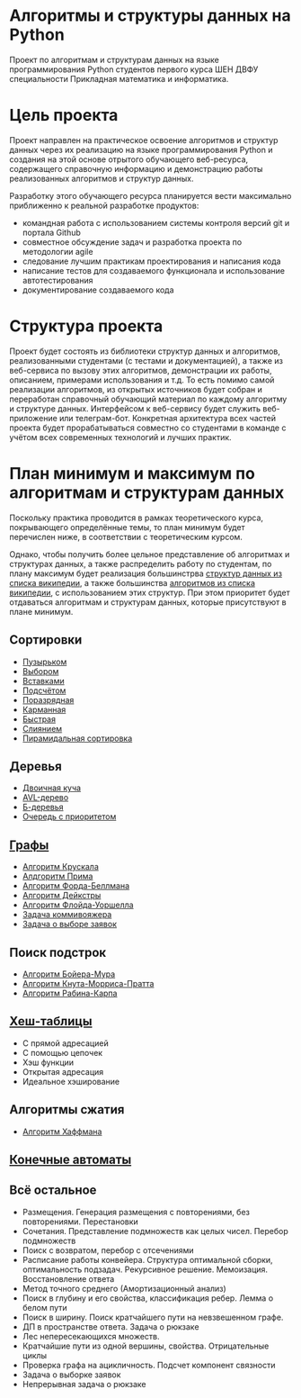 # Алгоритмы и структуры данных на Python

Проект по алгоритмам и структурам данных на языке программирования Python студентов первого курса ШЕН ДВФУ специальности Прикладная математика и информатика. 

# Цель проекта

Проект направлен на практическое освоение алгоритмов и структур данных через их реализацию на языке программирования Python и создания на этой основе отрытого обучающего веб-ресурса, содержащего справочную информацию и демонстрацию работы реализованных алгоритмов и структур данных.

Разработку этого обучающего ресурса планируется вести максимально приближенно к реальной разработке продуктов:
- командная работа с использованием системы контроля версий git и портала Github
- совместное обсуждение задач и разработка проекта по методологии agile
- следование лучшим практикам проектирования и написания кода
- написание тестов для создаваемого функционала и использование автотестирования
- документирование создаваемого кода

# Структура проекта

Проект будет состоять из библиотеки структур данных и алгоритмов, реализованными студентами (с тестами и документацией), а также из веб-сервиса по вызову этих алгоритмов, демонстрации их работы, описанием, примерами использования и т.д. То есть помимо самой реализации алгоритмов, из открытых источников будет собран и переработан справочный обучающий материал по каждому алгоритму и структуре данных. Интерфейсом к веб-сервису будет служить веб-приложение или телеграм-бот. Конкретная архитектура всех частей проекта будет прорабатываться совместно со студентами в команде с учётом всех современных технологий и лучших практик.

# План минимум и максимум по алгоритмам и структурам данных

Поскольку практика проводится в рамках теоретического курса, покрывающего определённые темы, то план минимум будет перечислен ниже, в соответствии с теоретическим курсом.

Однако, чтобы получить более цельное представление об алгоритмах и структурах данных, а также распределить работу по студентам, по плану максимум будет реализация большинстрва [структур данных из списка википедии](https://en.wikipedia.org/wiki/List_of_data_structures), а также большинства [алгоритмов из списка википедии](https://en.wikipedia.org/wiki/List_of_algorithms), с использованием этих структур. При этом приоритет будет отдаваться алгоритмам и структурам данных, которые присутствуют в плане минимум.

## Сортировки	
- [Пузырьком](https://en.wikipedia.org/wiki/Bubble_sort)
- [Выбором](https://en.wikipedia.org/wiki/Selection_sort)
- [Вставками](https://en.wikipedia.org/wiki/Insertion_sort)
- [Подсчётом](https://en.wikipedia.org/wiki/Counting_sort)
- [Поразрядная](https://en.wikipedia.org/wiki/Radix_sort)
- [Карманная](https://en.wikipedia.org/wiki/Bucket_sort)
- [Быстрая](https://en.wikipedia.org/wiki/Quicksort)
- [Слиянием](https://en.wikipedia.org/wiki/Merge_sort)
- [Пирамидальная сортировка](https://en.wikipedia.org/wiki/Heapsort)

## Деревья	
- [Двоичная куча](https://en.wikipedia.org/wiki/Binary_heap)
- [AVL-дерево](https://en.wikipedia.org/wiki/AVL_tree)
- [Б-деревья](https://en.wikipedia.org/wiki/B-tree)
- [Очередь с приоритетом](https://en.wikipedia.org/wiki/Priority_queue)

## [Графы](https://en.wikipedia.org/wiki/Graph_theory)
- [Алгоритм Крускала](https://en.wikipedia.org/wiki/Kruskal%27s_algorithm)
- [Алдгоритм Прима](https://en.wikipedia.org/wiki/Prim%27s_algorithm)
- [Алгоритм Форда-Беллмана](https://en.wikipedia.org/wiki/Bellman%E2%80%93Ford_algorithm)
- [Алгоритм Дейкстры](https://en.wikipedia.org/wiki/Dijkstra%27s_algorithm)
- [Алгоритм Флойда-Уоршелла](https://en.wikipedia.org/wiki/Floyd%E2%80%93Warshall_algorithm)
- [Задача коммивояжера](https://en.wikipedia.org/wiki/Travelling_salesman_problem)
- [Задача о выборе заявок](https://ru.wikipedia.org/wiki/%D0%96%D0%B0%D0%B4%D0%BD%D1%8B%D0%B9_%D0%B0%D0%BB%D0%B3%D0%BE%D1%80%D0%B8%D1%82%D0%BC)

## Поиск подстрок	
- [Алгоритм Бойера-Мура](https://en.wikipedia.org/wiki/Boyer%E2%80%93Moore_string-search_algorithm)
- [Алгоритм Кнута-Морриса-Пратта](https://en.wikipedia.org/wiki/Knuth%E2%80%93Morris%E2%80%93Pratt_algorithm)
- [Алгоритм Рабина-Карпа](https://en.wikipedia.org/wiki/Rabin%E2%80%93Karp_algorithm)

## [Хеш-таблицы](https://en.wikipedia.org/wiki/Hash_table)
- С прямой адресацией	
- С помощью цепочек	
- Хэш функции	
- Открытая адресация	
- Идеальное хэширование	

## Алгоритмы сжатия
- [Алгоритм Хаффмана](https://en.wikipedia.org/wiki/Huffman_coding)
	
## [Конечные автоматы](https://en.wikipedia.org/wiki/Finite-state_machine)

## Всё остальное
- Размещения. Генерация размещения с повторениями, без повторениями. Перестановки
- Сочетания. Представление подмножеств как целых чисел. Перебор подмножеств
- Поиск с возвратом, перебор с отсечениями
- Расписание работы конвейера. Структура оптимальной сборки, оптимальность подзадач. Рекурсивное решение. Мемоизация. Восстановление ответа
- Метод точного среднего (Амортизационный анализ)
- Поиск в глубину и его свойства, классификация ребер. Лемма о белом пути
- Поиск в ширину. Поиск кратчайшего пути на невзвешенном графе.
- ДП в пространстве ответа. Задача о рюкзаке
- Лес непересекающихся множеств.
- Кратчайшие пути из одной вершины, свойства. Отрицательные циклы
- Проверка графа на ацикличность. Подсчет компонент связности
- Задача о выборке заявок
- Непрерывная задача о рюкзаке
